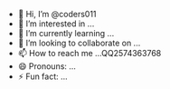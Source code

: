 - 👋 Hi, I’m @coders011
- 👀 I’m interested in ...
- 🌱 I’m currently learning ...
- 💞️ I’m looking to collaborate on ...
- 📫 How to reach me ...QQ2574363768
- 😄 Pronouns: ...
- ⚡ Fun fact: ...

<!---
coders011/coders011 is a ✨ special ✨ repository because its `README.md` (this file) appears on your GitHub profile.
You can click the Preview link to take a look at your changes.
--->

